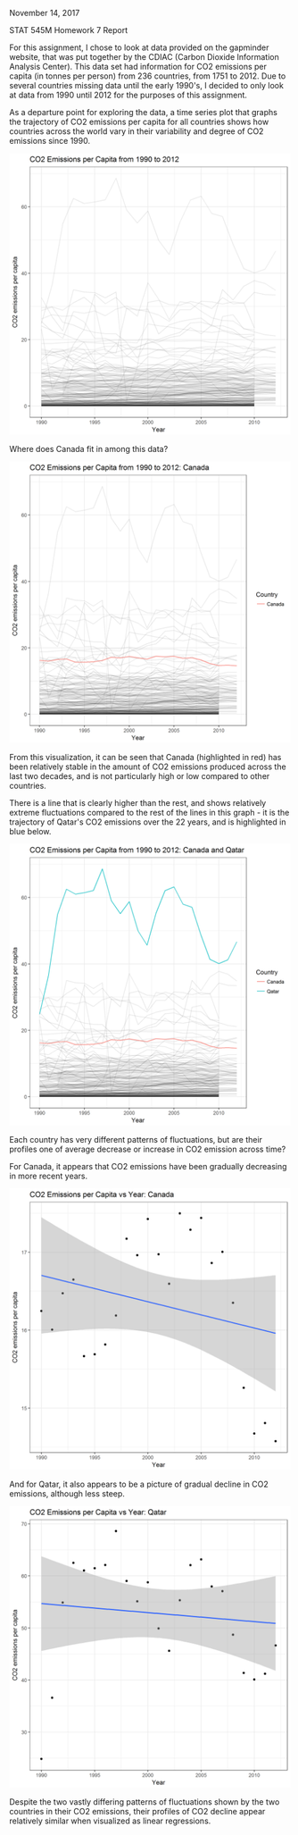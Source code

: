 November 14, 2017

STAT 545M Homework 7 Report

For this assignment, I chose to look at data provided on the gapminder website, that was put together by the CDIAC (Carbon Dioxide Information Analysis Center). This data set had information for CO2 emissions per capita (in tonnes per person) from 236 countries, from 1751 to 2012. Due to several countries missing data until the early 1990's, I decided to only look at data from 1990 until 2012 for the purposes of this assignment.

As a departure point for exploring the data, a time series plot that graphs the trajectory of CO2 emissions per capita for all countries shows how countries across the world vary in their variability and degree of CO2 emissions since 1990.

![](hw07_timeseries-CO2emissions-vs-year.png)

Where does Canada fit in among this data?

![](hw07_timeseries-CO2emissions-vs-year-Canada.png)

From this visualization, it can be seen that Canada (highlighted in red) has been relatively stable in the amount of CO2 emissions produced across the last two decades, and is not particularly high or low compared to other countries.

There is a line that is clearly higher than the rest, and shows relatively extreme fluctuations compared to the rest of the lines in this graph - it is the trajectory of Qatar's CO2 emissions over the 22 years, and is highlighted in blue below.

![](hw07_timeseries-CO2emissions-vs-year-Canada-Qatar.png)

Each country has very different patterns of fluctuations, but are their profiles one of average decrease or increase in CO2 emission across time?

For Canada, it appears that CO2 emissions have been gradually decreasing in more recent years.

![](hw07_scatterplot-CO2emissions-vs-year-Canada.png)

And for Qatar, it also appears to be a picture of gradual decline in CO2 emissions, although less steep.

![](hw07_scatterplot-CO2emissions-vs-year-Qatar.png)

Despite the two vastly differing patterns of fluctuations shown by the two countries in their CO2 emissions, their profiles of CO2 decline appear relatively similar when visualized as linear regressions.
